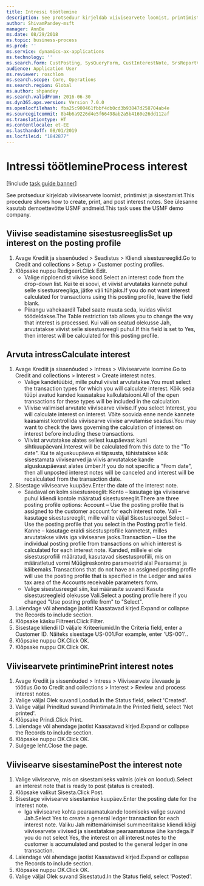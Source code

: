 ```yaml
---
title: Intressi töötlemine
description: See protseduur kirjeldab viivisearvete loomist, printimist ja sisestamist.
author: ShivamPandey-msft
manager: AnnBe
ms.date: 08/29/2018
ms.topic: business-process
ms.prod: ''
ms.service: dynamics-ax-applications
ms.technology: ''
ms.search.form: CustPosting, SysQueryForm, CustInterestNote, SrsReportViewerForm
audience: Application User
ms.reviewer: roschlom
ms.search.scope: Core, Operations
ms.search.region: Global
ms.author: shpandey
ms.search.validFrom: 2016-06-30
ms.dyn365.ops.version: Version 7.0.0
ms.openlocfilehash: fba25c900461fbbf4db0cd3b93847d258704ab4e
ms.sourcegitcommit: 8b4b6a9226d4e5f66498ab2a5b4160e26dd112af
ms.translationtype: HT
ms.contentlocale: et-EE
ms.lasthandoff: 08/01/2019
ms.locfileid: "1842877"
---
```

# <a name="process-interest"></a><span data-ttu-id="288af-103">Intressi töötlemine</span><span class="sxs-lookup"><span data-stu-id="288af-103">Process interest</span></span>

[!include [task guide banner](../../includes/task-guide-banner.md)]

<span data-ttu-id="288af-104">See protseduur kirjeldab viivisearvete loomist, printimist ja sisestamist.</span><span class="sxs-lookup"><span data-stu-id="288af-104">This procedure shows how to create, print, and post interest notes.</span></span> <span data-ttu-id="288af-105">See ülesanne kasutab demoettevõtte USMF andmeid.</span><span class="sxs-lookup"><span data-stu-id="288af-105">This task uses the USMF demo company.</span></span>


## <a name="set-up-interest-on-the-posting-profile"></a><span data-ttu-id="288af-106">Viivise seadistamine sisestusreeglis</span><span class="sxs-lookup"><span data-stu-id="288af-106">Set up interest on the posting profile</span></span>
1. <span data-ttu-id="288af-107">Avage Krediit ja sissenõuded > Seadistus > Kliendi sisestusreeglid.</span><span class="sxs-lookup"><span data-stu-id="288af-107">Go to Credit and collections > Setup > Customer posting profiles.</span></span>
2. <span data-ttu-id="288af-108">Klõpsake nuppu Redigeeri.</span><span class="sxs-lookup"><span data-stu-id="288af-108">Click Edit.</span></span>
    * <span data-ttu-id="288af-109">Valige ripploendist viivise kood.</span><span class="sxs-lookup"><span data-stu-id="288af-109">Select an interest code from the drop-down list.</span></span> <span data-ttu-id="288af-110">Kui te ei soovi, et viivist arvutataks kannete puhul selle sisestusreegliga, jätke väli tühjaks.</span><span class="sxs-lookup"><span data-stu-id="288af-110">If you do not want interest calculated for transactions using this posting profile, leave the field blank.</span></span>  
    * <span data-ttu-id="288af-111">Piirangu vahekaardil Tabel saate muuta seda, kuidas viivist töödeldakse.</span><span class="sxs-lookup"><span data-stu-id="288af-111">The Table restriction tab allows you to change the way that interest is processed.</span></span> <span data-ttu-id="288af-112">Kui väli on seatud olekusse Jah, arvutatakse viivist selle sisestusreegli puhul.</span><span class="sxs-lookup"><span data-stu-id="288af-112">If this field is set to Yes, then interest will be calculated for this posting profile.</span></span>  

## <a name="calculate-interest"></a><span data-ttu-id="288af-113">Arvuta intress</span><span class="sxs-lookup"><span data-stu-id="288af-113">Calculate interest</span></span>
1. <span data-ttu-id="288af-114">Avage Krediit ja sissenõuded > Intress > Viivisearvete loomine.</span><span class="sxs-lookup"><span data-stu-id="288af-114">Go to Credit and collections > Interest > Create interest notes.</span></span>
    * <span data-ttu-id="288af-115">Valige kandetüübid, mille puhul viivist arvutatakse.</span><span class="sxs-lookup"><span data-stu-id="288af-115">You must select the transaction types for which you will calculate interest.</span></span> <span data-ttu-id="288af-116">Kõik seda tüüpi avatud kanded kaasatakse kalkulatsiooni.</span><span class="sxs-lookup"><span data-stu-id="288af-116">All of the open transactions for these types will be included in the calculation.</span></span>  
    * <span data-ttu-id="288af-117">Viivise valimisel arvutate viivisearve viivise.</span><span class="sxs-lookup"><span data-stu-id="288af-117">If you select Interest, you will calculate interest on interest.</span></span> <span data-ttu-id="288af-118">Võite soovida enne nende kannete kaasamist kontrollida viivisearve viivise arvutamise seadusi.</span><span class="sxs-lookup"><span data-stu-id="288af-118">You may want to check the laws governing the calculation of interest on interest before including these transactions.</span></span>  
    * <span data-ttu-id="288af-119">Viivist arvutatakse alates sellest kuupäevast kuni sihtkuupäevani.</span><span class="sxs-lookup"><span data-stu-id="288af-119">Interest will be calculated from this date to the "To date".</span></span> <span data-ttu-id="288af-120">Kui te alguskuupäeva ei täpsusta, tühistatakse kõik sisestamata viivisearved ja viivis arvutatakse kande alguskuupäevast alates ümber.</span><span class="sxs-lookup"><span data-stu-id="288af-120">If you do not specific a "From date", then all unposted interest notes will be canceled and interest will be recalculated from the transaction date.</span></span>  
2. <span data-ttu-id="288af-121">Sisestage viivisearve kuupäev.</span><span class="sxs-lookup"><span data-stu-id="288af-121">Enter the date of the interest note.</span></span>
    * <span data-ttu-id="288af-122">Saadaval on kolm sisestusreeglit: Konto – kasutage iga viivisearve puhul kliendi kontole määratud sisestusreeglit.</span><span class="sxs-lookup"><span data-stu-id="288af-122">There are three posting profile options:   Account – Use the posting profile that is assigned to the customer account for each interest note.</span></span>   <span data-ttu-id="288af-123">Vali – kasutage sisestusreeglit, mille valite väljal Sisestusreegel.</span><span class="sxs-lookup"><span data-stu-id="288af-123">Select – Use the posting profile that you select in the Posting profile field.</span></span>   <span data-ttu-id="288af-124">Kanne – kasutage eraldi sisestusprofiile kannetest, milles arvutatakse viivis iga viivisearve jaoks.</span><span class="sxs-lookup"><span data-stu-id="288af-124">Transaction – Use the individual posting profile from transactions on which interest is calculated for each interest note.</span></span> <span data-ttu-id="288af-125">Kanded, millele ei ole sisestusprofiili määratud, kasutavad sisestusprofiili, mis on määratletud vormi Müügireskontro parameetrid alal Pearaamat ja käibemaks.</span><span class="sxs-lookup"><span data-stu-id="288af-125">Transactions that do not have an assigned posting profile will use the posting profile that is specified in the Ledger and sales tax area of the Accounts receivable parameters form.</span></span>  
    * <span data-ttu-id="288af-126">Valige sisestusreegel siin, kui määrasite suvandi Kasuta sisestusreegleid olekusse Vali.</span><span class="sxs-lookup"><span data-stu-id="288af-126">Select a posting profile here if you changed "Use posting profile from" to "Select".</span></span>  
3. <span data-ttu-id="288af-127">Laiendage või ahendage jaotist Kaasatavad kirjed.</span><span class="sxs-lookup"><span data-stu-id="288af-127">Expand or collapse the Records to include section.</span></span>
4. <span data-ttu-id="288af-128">Klõpsake käsku Filtreeri.</span><span class="sxs-lookup"><span data-stu-id="288af-128">Click Filter.</span></span>
5. <span data-ttu-id="288af-129">Sisestage kliendi ID väljale Kriteeriumid.</span><span class="sxs-lookup"><span data-stu-id="288af-129">In the Criteria field, enter a Customer ID.</span></span> <span data-ttu-id="288af-130">Näiteks sisestage US-001.</span><span class="sxs-lookup"><span data-stu-id="288af-130">For example, enter 'US-001'..</span></span>
6. <span data-ttu-id="288af-131">Klõpsake nuppu OK.</span><span class="sxs-lookup"><span data-stu-id="288af-131">Click OK.</span></span>
7. <span data-ttu-id="288af-132">Klõpsake nuppu OK.</span><span class="sxs-lookup"><span data-stu-id="288af-132">Click OK.</span></span>

## <a name="print-interest-notes"></a><span data-ttu-id="288af-133">Viivisearvete printimine</span><span class="sxs-lookup"><span data-stu-id="288af-133">Print interest notes</span></span>
1. <span data-ttu-id="288af-134">Avage Krediit ja sissenõuded > Intress > Viivisearvete ülevaade ja töötlus.</span><span class="sxs-lookup"><span data-stu-id="288af-134">Go to Credit and collections > Interest > Review and process interest notes.</span></span>
2. <span data-ttu-id="288af-135">Valige väljal Olek suvand Loodud.</span><span class="sxs-lookup"><span data-stu-id="288af-135">In the Status field, select 'Created'.</span></span>
3. <span data-ttu-id="288af-136">Valige väljal Prinditud suvand Printimata.</span><span class="sxs-lookup"><span data-stu-id="288af-136">In the Printed field, select 'Not printed'.</span></span>
4. <span data-ttu-id="288af-137">Klõpsake Prindi.</span><span class="sxs-lookup"><span data-stu-id="288af-137">Click Print.</span></span>
5. <span data-ttu-id="288af-138">Laiendage või ahendage jaotist Kaasatavad kirjed.</span><span class="sxs-lookup"><span data-stu-id="288af-138">Expand or collapse the Records to include section.</span></span>
6. <span data-ttu-id="288af-139">Klõpsake nuppu OK.</span><span class="sxs-lookup"><span data-stu-id="288af-139">Click OK.</span></span>
7. <span data-ttu-id="288af-140">Sulgege leht.</span><span class="sxs-lookup"><span data-stu-id="288af-140">Close the page.</span></span>

## <a name="post-the-interest-note"></a><span data-ttu-id="288af-141">Viivisearve sisestamine</span><span class="sxs-lookup"><span data-stu-id="288af-141">Post the interest note</span></span>
1. <span data-ttu-id="288af-142">Valige viivisearve, mis on sisestamiseks valmis (olek on loodud).</span><span class="sxs-lookup"><span data-stu-id="288af-142">Select an interest note that is ready to post (status is created).</span></span>
2. <span data-ttu-id="288af-143">Klõpsake valikut Sisesta.</span><span class="sxs-lookup"><span data-stu-id="288af-143">Click Post.</span></span>
3. <span data-ttu-id="288af-144">Sisestage viivisearve sisestamise kuupäev.</span><span class="sxs-lookup"><span data-stu-id="288af-144">Enter the posting date for the interest note.</span></span>
    * <span data-ttu-id="288af-145">Iga viivisearve kohta pearaamatukande loomiseks valige suvand Jah.</span><span class="sxs-lookup"><span data-stu-id="288af-145">Select Yes to create a general ledger transaction for each interest note.</span></span>     <span data-ttu-id="288af-146">Valiku Jah mittemärkimisel summeeritakse kliendi kõigi viivisearvete viivised ja sisestatakse pearaamatusse ühe kandega.</span><span class="sxs-lookup"><span data-stu-id="288af-146">If you do not select Yes, the interest on all interest notes to the customer is accumulated and posted to the general ledger in one transaction.</span></span>  
4. <span data-ttu-id="288af-147">Laiendage või ahendage jaotist Kaasatavad kirjed.</span><span class="sxs-lookup"><span data-stu-id="288af-147">Expand or collapse the Records to include section.</span></span>
5. <span data-ttu-id="288af-148">Klõpsake nuppu OK.</span><span class="sxs-lookup"><span data-stu-id="288af-148">Click OK.</span></span>
6. <span data-ttu-id="288af-149">Valige väljal Olek suvand Sisestatud.</span><span class="sxs-lookup"><span data-stu-id="288af-149">In the Status field, select 'Posted'.</span></span>


